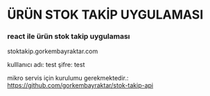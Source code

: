 # ÜRÜN STOK TAKİP UYGULAMASI 

### react ile ürün stok takip uygulaması

stoktakip.gorkembayraktar.com

kulllanıcı adı: test
şifre: test


mikro servis için kurulumu gerekmektedir.:
https://github.com/gorkembayraktar/stok-takip-api
